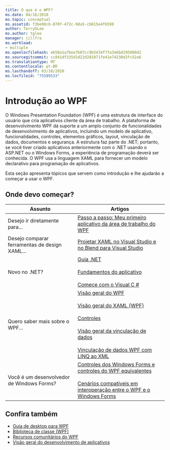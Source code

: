 ```yaml
---
title: O que é o WPF?
ms.date: 04/16/2018
ms.topic: conceptual
ms.assetid: f3be98cb-870f-472c-9da5-cb815e4f6598
author: TerryGLee
ms.author: tglee
manager: jillfra
ms.workload:
- multiple
ms.openlocfilehash: eb58a1a7bee7b07cc9b5434f7fa3e6bd295060d2
ms.sourcegitcommit: cc841df335d1d22d281871fe41e74238d2fc52a6
ms.translationtype: MT
ms.contentlocale: pt-BR
ms.lasthandoff: 03/18/2020
ms.locfileid: "75589533"
---
```

# <a name="get-started-with-wpf"></a>Introdução ao WPF

O Windows Presentation Foundation (WPF) é uma estrutura de interface do usuário que cria aplicativos cliente da área de trabalho. A plataforma de desenvolvimento WPF dá suporte a um amplo conjunto de funcionalidades de desenvolvimento de aplicativos, incluindo um modelo de aplicativo, funcionalidades, controles, elementos gráficos, layout, vinculação de dados, documentos e segurança. A estrutura faz parte do .NET; portanto, se você tiver criado aplicativos anteriormente com o .NET usando o ASP.NET ou o Windows Forms, a experiência de programação deverá ser conhecida. O WPF usa a linguagem XAML para fornecer um modelo declarativo para programação de aplicativos.

Esta seção apresenta tópicos que servem como introdução e lhe ajudarão a começar a usar o WPF.

## <a name="where-should-i-start"></a>Onde devo começar?

|Assunto|Artigos|
|-|-|
|Desejo ir diretamente para...|[Passo a passo: Meu primeiro aplicativo da área de trabalho do WPF](/dotnet/framework/wpf/getting-started/walkthrough-my-first-wpf-desktop-application)|
|Desejo comparar ferramentas de design XAML...|[Projetar XAML no Visual Studio e no Blend para Visual Studio](../xaml-tools/designing-xaml-in-visual-studio.md)|
|Novo no .NET?|[Guia .NET](/dotnet/standard/)<br /><br />[Fundamentos do aplicativo](/dotnet/standard/application-essentials)<br /><br />[Comece com o Visual C #](../ide/quickstart-csharp-console.md)|
|Quero saber mais sobre o WPF...|[Visão geral do WPF](/dotnet/framework/wpf/introduction-to-wpf)<br /><br />[Visão geral do XAML (WPF)](/dotnet/framework/wpf/advanced/xaml-overview-wpf)<br /><br />[Controles](/dotnet/framework/wpf/controls/)<br /><br />[Visão geral da vinculação de dados](/dotnet/desktop-wpf/data/data-binding-overview)<br /><br />[Vinculação de dados WPF com LINQ ao XML](/dotnet/framework/wpf/data/wpf-data-binding-with-linq-to-xml-overview)|
|Você é um desenvolvedor de Windows Forms?|[Controles dos Windows Forms e controles do WPF equivalentes](/dotnet/framework/wpf/advanced/windows-forms-controls-and-equivalent-wpf-controls)<br /><br />[Cenários compatíveis em interoperação entre o WPF e o Windows Forms](/dotnet/framework/wpf/advanced/wpf-and-windows-forms-interoperation)|

## <a name="see-also"></a>Confira também

- [Guia de desktop para WPF](/dotnet/desktop-wpf/overview/index)
- [Biblioteca de classe (WPF)](/dotnet/framework/wpf/class-library-wpf)
- [Recursos comunitários do WPF](/dotnet/framework/wpf/getting-started/community-feedback)
- [Visão geral do desenvolvimento de aplicativos](/dotnet/framework/wpf/app-development/index)
